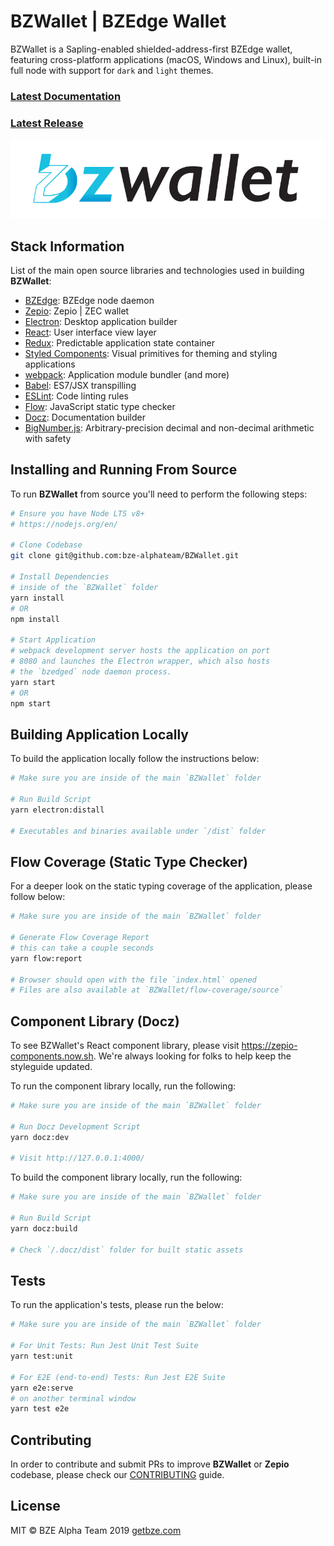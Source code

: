 # BZWallet | BZEdge Wallet

BZWallet is a Sapling-enabled shielded-address-first BZEdge wallet, featuring cross-platform applications (macOS, Windows and Linux), built-in full node with support for `dark` and `light` themes.

### [Latest Documentation](https://github.com/bze-alphateam/BZWallet/wiki)

### [Latest Release](https://github.com/bze-alphateam/BZWallet/releases)

![BZEdge Wallet](https://raw.githubusercontent.com/bze-alphateam/Official-BZEdge-Graphics/master/Digital-Web/Wallet/BZWallet_Color_Black.png)

## Stack Information

List of the main open source libraries and technologies used in building **BZWallet**:

- [BZEdge](https://github.com/bze-alphateam/bzedge): BZEdge node daemon
- [Zepio](https://github.com/ZcashFoundation/zepio): Zepio | ZEC wallet
- [Electron](https://github.com/electron/electron): Desktop application builder
- [React](https://facebook.github.io/react/): User interface view layer
- [Redux](https://redux.js.org/): Predictable application state container
- [Styled Components](https://www.styled-components.com/): Visual primitives for theming and styling applications
- [webpack](https://webpack.github.io/): Application module bundler (and more)
- [Babel](https://babeljs.io/): ES7/JSX transpilling
- [ESLint](https://eslint.org/): Code linting rules
- [Flow](https://flow.org): JavaScript static type checker
- [Docz](https://docz.site): Documentation builder
- [BigNumber.js](https://github.com/MikeMcl/bignumber.js#readme): Arbitrary-precision decimal and non-decimal arithmetic with safety

## Installing and Running From Source

To run **BZWallet** from source you'll need to perform the following steps:
```bash
# Ensure you have Node LTS v8+
# https://nodejs.org/en/

# Clone Codebase
git clone git@github.com:bze-alphateam/BZWallet.git

# Install Dependencies
# inside of the `BZWallet` folder
yarn install
# OR
npm install

# Start Application
# webpack development server hosts the application on port
# 8080 and launches the Electron wrapper, which also hosts
# the `bzedged` node daemon process.
yarn start
# OR
npm start
```

## Building Application Locally

To build the application locally follow the instructions below:
```bash
# Make sure you are inside of the main `BZWallet` folder

# Run Build Script
yarn electron:distall

# Executables and binaries available under `/dist` folder
```

## Flow Coverage (Static Type Checker)

For a deeper look on the static typing coverage of the application, please follow below:
```bash
# Make sure you are inside of the main `BZWallet` folder

# Generate Flow Coverage Report
# this can take a couple seconds
yarn flow:report

# Browser should open with the file `index.html` opened
# Files are also available at `BZWallet/flow-coverage/source`
```

## Component Library (Docz)

To see BZWallet's React component library, please visit https://zepio-components.now.sh. We're always looking for folks to help keep the styleguide updated.

To run the component library locally, run the following:
```bash
# Make sure you are inside of the main `BZWallet` folder

# Run Docz Development Script
yarn docz:dev

# Visit http://127.0.0.1:4000/
```

To build the component library locally, run the following:
```bash
# Make sure you are inside of the main `BZWallet` folder

# Run Build Script
yarn docz:build

# Check `/.docz/dist` folder for built static assets
```

## Tests

To run the application's tests, please run the below:
```bash
# Make sure you are inside of the main `BZWallet` folder

# For Unit Tests: Run Jest Unit Test Suite
yarn test:unit

# For E2E (end-to-end) Tests: Run Jest E2E Suite
yarn e2e:serve
# on another terminal window
yarn test e2e
```

## Contributing

In order to contribute and submit PRs to improve **BZWallet** or **Zepio** codebase, please check our [CONTRIBUTING](https://github.com/bze-alphateam/BZWallet/blob/master/CONTRIBUTING.md) guide.

## License

MIT © BZE Alpha Team 2019 [getbze.com](getbze.com)

